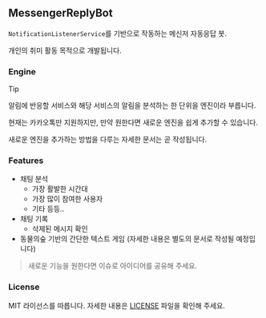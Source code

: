 ## MessengerReplyBot

`NotificationListenerService`를 기반으로 작동하는 메신저 자동응답 봇.

개인의 취미 활동 목적으로 개발됩니다.

### Engine

> [!TIP]
> 알림에 반응할 서비스와 해당 서비스의 알림을 분석하는 한 단위을 엔진이라 부릅니다.

현재는 카카오톡만 지원하지만, 만약 원한다면 새로운 엔진을 쉽게 추가할 수 있습니다.

새로운 엔진을 추가하는 방법을 다루는 자세한 문서는 곧 작성됩니다.

### Features

- 채팅 분석
  - 가장 활발한 시간대
  - 가장 많이 참여한 사용자
  - 기타 등등..
- 채팅 기록
  - 삭제된 메시지 확인
- 동물의숲 기반의 간단한 텍스트 게임 (자세한 내용은 별도의 문서로 작성될 예정입니다)

> 새로운 기능을 원한다면 이슈로 아이디어를 공유해 주세요.

### License

MIT 라이선스를 따릅니다. 자세한 내용은 [LICENSE](LICENSE) 파일을 확인해 주세요.
